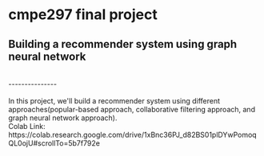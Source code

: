 # cmpe297 final project
## Building a recommender system using graph neural network
</br>
---------------</br>
</br>
In this project, we'll build a recommender system using different approaches(popular-based approach, collaborative filtering approach, and graph neural network approach). 
</br>
Colab Link: https://colab.research.google.com/drive/1xBnc36PJ_d82BS01plDYwPomoqQL0ojU#scrollTo=5b7f792e </br>
